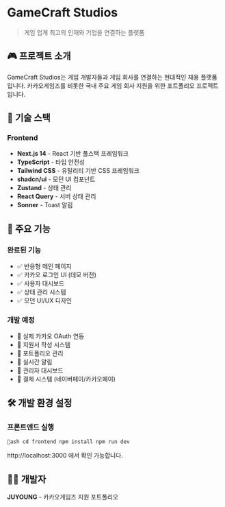 ﻿# GameCraft Studios

> 게임 업계 최고의 인재와 기업을 연결하는 플랫폼

## 🎮 프로젝트 소개

GameCraft Studios는 게임 개발자들과 게임 회사를 연결하는 현대적인 채용 플랫폼입니다. 
카카오게임즈를 비롯한 국내 주요 게임 회사 지원을 위한 포트폴리오 프로젝트입니다.

## 🚀 기술 스택

### Frontend
- **Next.js 14** - React 기반 풀스택 프레임워크
- **TypeScript** - 타입 안전성
- **Tailwind CSS** - 유틸리티 기반 CSS 프레임워크
- **shadcn/ui** - 모던 UI 컴포넌트
- **Zustand** - 상태 관리
- **React Query** - 서버 상태 관리
- **Sonner** - Toast 알림

## 🎯 주요 기능

### 완료된 기능
- ✅ 반응형 메인 페이지
- ✅ 카카오 로그인 UI (데모 버전)
- ✅ 사용자 대시보드
- ✅ 상태 관리 시스템
- ✅ 모던 UI/UX 디자인

### 개발 예정
- 🔄 실제 카카오 OAuth 연동
- 🔄 지원서 작성 시스템
- 🔄 포트폴리오 관리
- 🔄 실시간 알림
- 🔄 관리자 대시보드
- 🔄 결제 시스템 (네이버페이/카카오페이)

## 🛠️ 개발 환경 설정

### 프론트엔드 실행
``ash
cd frontend
npm install
npm run dev
``

http://localhost:3000 에서 확인 가능합니다.

## 👨‍💻 개발자

**JUYOUNG** - 카카오게임즈 지원 포트폴리오
